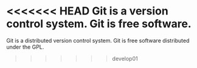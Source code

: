 <<<<<<< HEAD
Git is a version control system.
Git is free software.
=======
Git is a distributed version control system.
Git is free software distributed under the GPL.
>>>>>>> develop01

